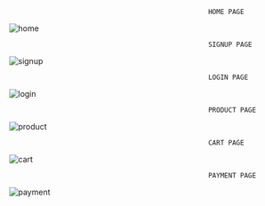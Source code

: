                                                      HOME PAGE

![home](https://github.com/anonymous10062002/Royale_market/assets/107382742/7c70cdf5-9c41-4e97-b1ba-a9f56e0a30ad)

                                                      SIGNUP PAGE

![signup](https://github.com/anonymous10062002/Royale_market/assets/107382742/4228cb26-41e4-4102-b53d-3da47db47ff7)

                                                      LOGIN PAGE

![login](https://github.com/anonymous10062002/Royale_market/assets/107382742/5bd6ea4d-d20b-4941-898e-c1604c8a1109)

                                                      PRODUCT PAGE

![product](https://github.com/anonymous10062002/Royale_market/assets/107382742/c2ef59b2-6667-4744-9b6f-126d7e7dc46f)

                                                      CART PAGE

![cart](https://github.com/anonymous10062002/Royale_market/assets/107382742/c544be53-beee-4d12-950f-019c4c6a864d)

                                                      PAYMENT PAGE

![payment](https://github.com/anonymous10062002/Royale_market/assets/107382742/254e9521-4dc9-460d-a623-e9c8ef1a4582)

